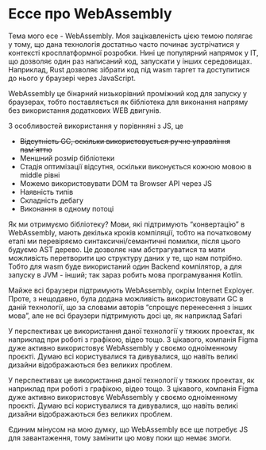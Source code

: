 #  Ессе про WebAssembly

Тема мого есе - WebAssembly. Моя зацікавленість цією темою полягає у тому, що дана технологія достатньо часто починає зустрічатися у контексті кросплатформної розробки. Нині це популярний напрямок у IT, що дозволяє один раз написаний код, запускати у інших середовищах. Наприклад, Rust дозволяє зібрати код під wasm таргет та доступитися до нього у браузері через JavaScript.

WebAssembly це бінарний низькорівний проміжний код для запуску у браузерах, тобто поставляється як бібліотека для виконання напряму без використання додаткових WEB двигунів. 

З особливостей використання у порівнняні з JS, це

- ~~Відсутність GC, оскільки використовується ручне управління пам`яттю~~
- Меншний розмір бібліотеки
- Стадія оптимізації відсутня, оскільки виконується кожною мовою в middle рівні
- Можемо використовувати DOM та Browser API через JS
- Наявність типів
- Складність дебагу
- Виконання в одному потоці

Як ми отримуємо бібліотеку? Мови, які підтримують “конвертацію” в WebAssembly, мають декілька кроків компіляції, тобто на початковому етапі ми перевіряємо синтаксичні/семантичні помилки, після цього будуємо AST дерево. Це дозволяє нам абстрагуватися та мати можливість перетворити цю структуру даних у те, що нам потрібно. Тобто для wasm буде використаний один Backend компілятор, а для запуску в JVM - інший; так зараз робить мова програмування Kotlin.

Майже всі браузери підтримують WebAssembly, окрім Internet Exployer. Проте, з нещодавно, була додана можливість використовувати GC в даній технології, що за словами авторів “спрощує перенесення з інших мова”, але не всі браузери підтримують досі це, як наприклад Safari

У перспективах це використання даної технології у тяжких проектах, як наприклад при роботі з графікою, відео тощо. З цікавого, компанія Figma дуже активно використовує WebAssembly у своємо одноіменному проєкті. Думаю всі користувалися та дивувалися, що навіть великі дизайни відображаються без великих проблем.

У перспективах це використання даної технології у тяжких проектах, як наприклад при роботі з графікою, відео тощо. З цікавого, компанія Figma дуже активно використовує WebAssembly у своємо одноіменному проєкті. Думаю всі користувалися та дивувалися, що навіть великі дизайни відображаються без великих проблем. 

Єдиним мінусом на мою думку, що WebAssembly все ще потребує JS для завантаження, тому замінити цю мову поки що немає змоги.
